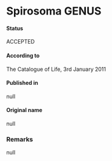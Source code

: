Spirosoma GENUS
=======

#### Status
ACCEPTED

#### According to
The Catalogue of Life, 3rd January 2011

#### Published in
null

#### Original name
null

### Remarks
null